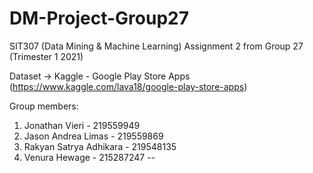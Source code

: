 # DM-Project-Group27
SIT307 (Data Mining &amp; Machine Learning) Assignment 2 from Group 27 (Trimester 1 2021)

Dataset -> Kaggle - Google Play Store Apps	(https://www.kaggle.com/lava18/google-play-store-apps)

Group members:
1. Jonathan Vieri - 219559949
2. Jason Andrea Limas - 219559869
3. Rakyan Satrya Adhikara - 219548135
4. Venura Hewage - 215287247
--
